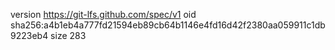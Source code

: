 version https://git-lfs.github.com/spec/v1
oid sha256:a4b1eb4a777fd21594eb89cb64b1146e4fd16d42f2380aa059911c1db9223eb4
size 283
